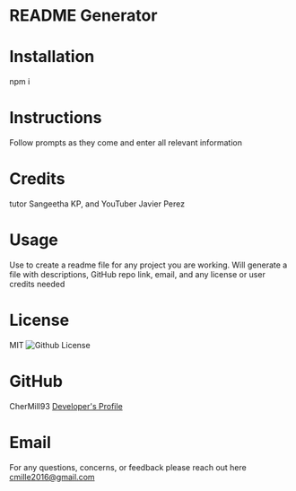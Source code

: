 # README Generator
   # Installation
   npm i

   # Instructions
   Follow prompts as they come and enter all relevant information

   # Credits
   tutor Sangeetha KP, and YouTuber Javier Perez

   # Usage
   Use to create a readme file for any project you are working. Will generate a file with descriptions, GitHub repo link, email, and any license or user credits needed

   # License
   MIT
   ![Github License](https://img.shields.io/badge/license-MIT-blue.svg)

   # GitHub
   CherMill93
   [Developer's Profile](https://github.com/CherMill93)


   # Email
   For any questions, concerns, or feedback please reach out here <a href="mailto:cmille2016@gmail.com">cmille2016@gmail.com</a>
   